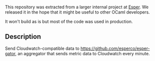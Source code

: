 This repository was extracted from a larger internal project at
[Esper](https://esper.com).
We released it in the hope that it might be useful to other
OCaml developers.

It won't build as is but most of the code was used in production.

Description
-----------

Send Cloudwatch-compatible data to https://github.com/esperco/esper-gator, an 
aggregator that sends metric data to Cloudwatch every minute.
